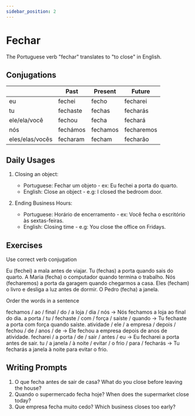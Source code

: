 ```yaml
---
sidebar_position: 2
---
```


# Fechar

The Portuguese verb "fechar" translates to "to close" in English.

## Conjugations

|                 | Past     | Present  | Future     |
| --------------- | -------- | -------- | ---------- |
| eu              | fechei   | fecho    | fecharei   |
| tu              | fechaste | fechas   | fecharás   |
| ele/ela/você    | fechou   | fecha    | fechará    |
| nós             | fechámos | fechamos | fecharemos |
| eles/elas/vocês | fecharam | fecham   | fecharão   |

## Daily Usages

1. Closing an object:

   - Portuguese: Fechar um objeto - ex: Eu fechei a porta do quarto.
   - English: Close an object - e.g: I closed the bedroom door.

2. Ending Business Hours:

   - Portuguese: Horário de encerramento - ex: Você fecha o escritório às sextas-feiras.
   - English: Closing time - e.g: You close the office on Fridays.

## Exercises

Use correct verb conjugation

Eu (fechei) a mala antes de viajar.
Tu (fechas) a porta quando sais do quarto.
A Maria (fecha) o computador quando termina o trabalho.
Nós (fecharemos) a porta da garagem quando chegarmos a casa.
Eles (fecham) o livro e desliga a luz antes de dormir.
O Pedro (fecha) a janela.

Order the words in a sentence

fechamos / ao / final / do / a loja / dia / nós -> Nós fechamos a loja ao final do dia.
a porta / tu / fechaste / com / força / saíste / quando -> Tu fechaste a porta com força quando saíste.
atividade / ele / a empresa / depois / fechou / de / anos / de -> Ele fechou a empresa depois de anos de atividade.
fecharei / a porta / de / sair / antes / eu -> Eu fecharei a porta antes de sair.
tu / a janela / à noite / evitar / o frio / para / fecharás -> Tu fecharás a janela à noite para evitar o frio.

## Writing Prompts

1. O que fecha antes de sair de casa? What do you close before leaving the house?
2. Quando o supermercado fecha hoje? When does the supermarket close today?
3. Que empresa fecha muito cedo? Which business closes too early?
